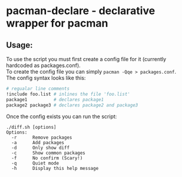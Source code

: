 # pacman-declare - declarative wrapper for pacman

## Usage:
To use the script you must first create a config file for it (currently hardcoded as packages.conf). \
To create the config file you can simply `pacman -Qqe > packages.conf`. \
The config syntax looks like this:
```bash
# regualar line comments
!include foo.list # inlines the file 'foo.list'
package1          # declares package1
package2 package3 # declares package2 and package3
```
Once the config exists you can run the script:
```
./diff.sh [options]
Options:
  -r      Remove packages
  -a      Add packages
  -d      Only show diff
  -c      Show common packages
  -f      No confirm (Scary!)
  -q      Quiet mode
  -h      Display this help message
```
